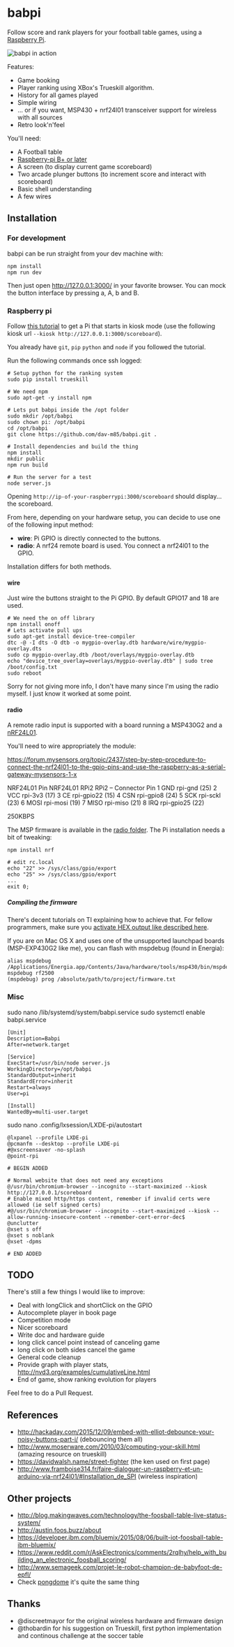 # babpi
Follow score and rank players for your football table games, using a [Raspberry Pi](https://www.raspberrypi.org/).

![babpi in action](photo.jpg)

Features:

* Game booking
* Player ranking using XBox's Trueskill algorithm.
* History for all games played
* Simple wiring
* ... or if you want, MSP430 + nrf24l01 transceiver support for wireless with all sources
* Retro look'n'feel

You'll need:

* A Football table
* [Raspberry-pi B+ or later](https://www.raspberrypi.org)
* A screen (to display current game scoreboard)
* Two arcade plunger buttons (to increment score and interact with scoreboard)
* Basic shell understanding
* A few wires

## Installation
### For development
babpi can be run straight from your dev machine with:

    npm install
    npm run dev

Then just open http://127.0.0.1:3000/ in your favorite browser. You can mock the button interface by pressing a, A, b and B.

### Raspberry pi
Follow [this tutorial](https://blog.gordonturner.com/2017/12/10/raspberry-pi-full-screen-browser-raspbian-december-2017/) to get a Pi that starts in kiosk mode (use the following kiosk url ```--kiosk http://127.0.0.1:3000/scoreboard```).

You already have ```git```, ```pip``` ```python``` and ```node``` if you followed the tutorial.

Run the following commands once ssh logged:

    # Setup python for the ranking system
    sudo pip install trueskill

    # We need npm
    sudo apt-get -y install npm

    # Lets put babpi inside the /opt folder
    sudo mkdir /opt/babpi
    sudo chown pi: /opt/babpi
    cd /opt/babpi
    git clone https://github.com/dav-m85/babpi.git .

    # Install dependencies and build the thing
    npm install
    mkdir public
    npm run build

    # Run the server for a test
    node server.js

Opening ```http://ip-of-your-raspberrypi:3000/scoreboard``` should display... the scoreboard.

From here, depending on your hardware setup, you can decide to use one of the following input method:

- **wire**: Pi GPIO is directly connected to the buttons.
- **radio**: A nrf24 remote board is used. You connect a nrf24l01 to the GPIO.

Installation differs for both methods.

#### wire ####
Just wire the buttons straight to the Pi GPIO. By default GPIO17 and 18 are used.

    # We need the on off library
    npm install onoff
    # Lets activate pull ups
    sudo apt-get install device-tree-compiler
    dtc -@ -I dts -O dtb -o mygpio-overlay.dtb hardware/wire/mygpio-overlay.dts
    sudo cp mygpio-overlay.dtb /boot/overlays/mygpio-overlay.dtb
    echo "device_tree_overlay=overlays/mygpio-overlay.dtb" | sudo tree /boot/config.txt
    sudo reboot

Sorry for not giving more info, I don't have many since I'm using the radio myself. I just know it worked at some point.

#### radio ####
A remote radio input is supported with a board running a MSP430G2 and a [nRF24L01](http://www.nordicsemi.com/eng/Products/2.4GHz-RF/nRF24L01).

You'll need to wire appropriately the module:

https://forum.mysensors.org/topic/2437/step-by-step-procedure-to-connect-the-nrf24l01-to-the-gpio-pins-and-use-the-raspberry-as-a-serial-gateway-mysensors-1-x

NRF24L01  Pin	NRF24L01	RPi2	RPi2 – Connector Pin
1	GND	rpi-gnd	(25)
2	VCC	rpi-3v3	(17)
3	CE	rpi-gpio22	(15)
4	CSN	rpi-gpio8	(24)
5	SCK	rpi-sckl	(23)
6	MOSI	rpi-mosi	(19)
7	MISO	rpi-miso	(21)
8	IRQ	rpi-gpio25 (22)

250KBPS

The MSP firmware is available in the [radio folder](./hardware/radio). The Pi installation needs a bit of tweaking:

    npm install nrf

    # edit rc.local
    echo "22" >> /sys/class/gpio/export
    echo "25" >> /sys/class/gpio/export
    ...
    exit 0;

##### Compiling the firmware
There's decent tutorials on TI explaining how to achieve that. For fellow programmers, make sure you [activate HEX output like described here](http://processors.wiki.ti.com/index.php/Generating_and_Loading_MSP430_Binary_Files).

If you are on Mac OS X and uses one of the unsupported launchpad boards (MSP-EXP430G2 like me), you can flash with mspdebug (found in Energia):

    alias mspdebug /Applications/Energia.app/Contents/Java/hardware/tools/msp430/bin/mspdebug
    mspdebug rf2500
    (mspdebug) prog /absolute/path/to/project/firmware.txt

### Misc ###
sudo nano /lib/systemd/system/babpi.service
sudo systemctl enable babpi.service

    [Unit]
    Description=Babpi
    After=network.target

    [Service]
    ExecStart=/usr/bin/node server.js
    WorkingDirectory=/opt/babpi
    StandardOutput=inherit
    StandardError=inherit
    Restart=always
    User=pi

    [Install]
    WantedBy=multi-user.target

sudo nano .config/lxsession/LXDE-pi/autostart

    @lxpanel --profile LXDE-pi
    @pcmanfm --desktop --profile LXDE-pi
    #@xscreensaver -no-splash
    @point-rpi

    # BEGIN ADDED

    # Normal website that does not need any exceptions
    @/usr/bin/chromium-browser --incognito --start-maximized --kiosk http://127.0.0.1/scoreboard
    # Enable mixed http/https content, remember if invalid certs were allowed (ie self signed certs)
    #@/usr/bin/chromium-browser --incognito --start-maximized --kiosk --allow-running-insecure-content --remember-cert-error-dec$
    @unclutter
    @xset s off
    @xset s noblank
    @xset -dpms

    # END ADDED

## TODO
There's still a few things I would like to improve:

* Deal with longClick and shortClick on the GPIO
* Autocomplete player in book page
* Competition mode
* Nicer scoreboard
* Write doc and hardware guide
* long click cancel point instead of canceling game
* long click on both sides cancel the game
* General code cleanup
* Provide graph with player stats, http://nvd3.org/examples/cumulativeLine.html
* End of game, show ranking evolution for players

Feel free to do a Pull Request.

## References
* http://hackaday.com/2015/12/09/embed-with-elliot-debounce-your-noisy-buttons-part-i/ (debouncing them all)
* http://www.moserware.com/2010/03/computing-your-skill.html (amazing resource on trueskill)
* https://davidwalsh.name/street-fighter (the ken used on first page)
* http://www.framboise314.fr/faire-dialoguer-un-raspberry-et-un-arduino-via-nrf24l01/#Installation_de_SPI (wireless inspiration)

## Other projects
* http://blog.makingwaves.com/technology/the-foosball-table-live-status-system/
* http://austin.foos.buzz/about
* https://developer.ibm.com/bluemix/2015/08/06/built-iot-foosball-table-ibm-bluemix/
* https://www.reddit.com/r/AskElectronics/comments/2rqlhy/help_with_building_an_electronic_foosball_scoring/
* http://www.semageek.com/projet-le-robot-champion-de-babyfoot-de-epfl/
* Check [pongdome](https://github.com/busbud/pongdome) it's quite the same thing

## Thanks
- @discreetmayor for the original wireless hardware and firmware design
- @thobardin for his suggestion on Trueskill, first python implementation and continous challenge at the soccer table